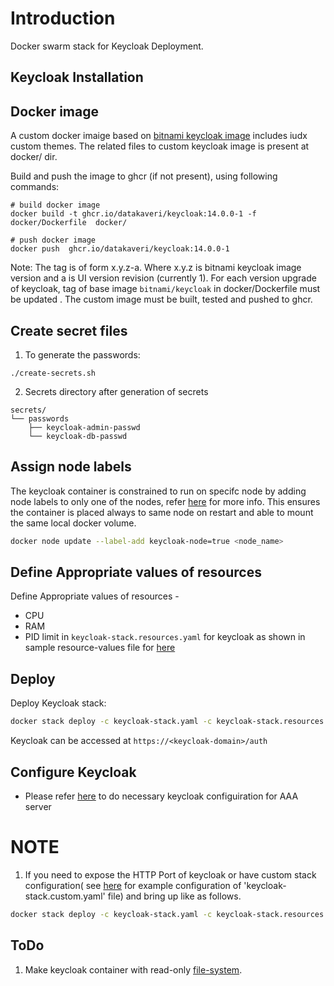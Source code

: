 # Introduction
Docker swarm stack for Keycloak Deployment.

## Keycloak Installation

## Docker image
A custom docker imaige based on [bitnami keycloak image](https://hub.docker.com/r/bitnami/keycloak/) includes iudx custom themes. The related files to custom keycloak image is present at docker/ dir.

Build and push the image to ghcr (if not present), using following commands:

``` 
# build docker image
docker build -t ghcr.io/datakaveri/keycloak:14.0.0-1 -f docker/Dockerfile  docker/  

# push docker image
docker push  ghcr.io/datakaveri/keycloak:14.0.0-1
```
Note: The tag is of form x.y.z-a. Where x.y.z is bitnami keycloak image version and a is UI version revision (currently 1). For each version upgrade of keycloak, tag of  base image ``bitnami/keycloak`` in docker/Dockerfile must be updated . The custom image must be built, tested and pushed to ghcr.

## Create secret files
1. To generate the passwords:
```console
./create-secrets.sh
```
2. Secrets directory after generation of secrets
```
secrets/
└── passwords
    ├── keycloak-admin-passwd
    └── keycloak-db-passwd
```
   
   
## Assign node labels

The keycloak container is constrained to run on specifc node by adding node labels to only one of the nodes, refer [here](https://docs.docker.com/engine/swarm/services/#placement-constraints) for more info. This ensures the container is placed always to same node on restart and able to mount the same local docker volume.
```sh
docker node update --label-add keycloak-node=true <node_name>
```

## Define Appropriate values of resources

Define Appropriate values of resources -
- CPU 
- RAM 
- PID limit 
in `keycloak-stack.resources.yaml`  for keycloak as shown in sample resource-values file for [here](example-keycloak-stack.resources.yaml)

## Deploy
Deploy Keycloak stack:
```sh
docker stack deploy -c keycloak-stack.yaml -c keycloak-stack.resources.yaml keycloak
```
Keycloak can be accessed at ``https://<keycloak-domain>/auth``
## Configure Keycloak
* Please refer [here](https://github.com/datakaveri/iudx-aaa-server#keycloak-setup) to do necessary keycloak configuiration for AAA server

# NOTE
1. If you need to expose the HTTP Port of keycloak or have custom stack configuration( see [here](example-keycloak-stack.custom.yaml) for example configuration of 'keycloak-stack.custom.yaml' file)  and bring up like as follows. 
```sh
docker stack deploy -c keycloak-stack.yaml -c keycloak-stack.resources.yaml -c keycloak-stack.custom.yaml keycloak
```

## ToDo
1. Make keycloak container with read-only [file-system](https://github.com/bitnami/bitnami-docker-keycloak/issues/31).
